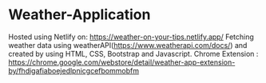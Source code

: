 # Weather-Application
Hosted using Netlify on: https://weather-on-your-tips.netlify.app/
Fetching weather data using weatherAPI(https://www.weatherapi.com/docs/) and created by using HTML, CSS, Bootstrap and Javascript.
Chrome Extension : https://chrome.google.com/webstore/detail/weather-app-extension-by/fhdigafiaboejedlpnicgcefbommobfm
